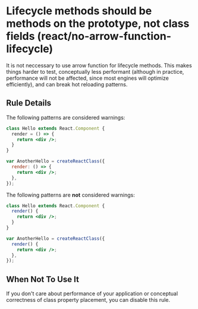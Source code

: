 # Lifecycle methods should be methods on the prototype, not class fields (react/no-arrow-function-lifecycle)

It is not neccessary to use arrow function for lifecycle methods. This makes things harder to test, conceptually less performant (although in practice, performance will not be affected, since most engines will optimize efficiently), and can break hot reloading patterns.

## Rule Details

The following patterns are considered warnings:

```jsx
class Hello extends React.Component {
  render = () => {
    return <div />;
  }
}

var AnotherHello = createReactClass({
  render: () => {
    return <div />;
  },
});
```

The following patterns are **not** considered warnings:

```jsx
class Hello extends React.Component {
  render() {
    return <div />;
  }
}

var AnotherHello = createReactClass({
  render() {
    return <div />;
  },
});

```
## When Not To Use It

If you don't care about performance of your application or conceptual correctness of class property placement, you can disable this rule.

